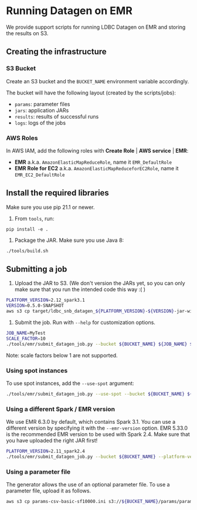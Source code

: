 # Running Datagen on EMR

We provide support scripts for running LDBC Datagen on EMR and storing the results on S3.

## Creating the infrastructure

### S3 Bucket

Create an S3 bucket and the `BUCKET_NAME` environment variable accordingly.

The bucket will have the following layout (created by the scripts/jobs):

- `params`: parameter files
- `jars`: application JARs
- `results`: results of successful runs
- `logs`: logs of the jobs

### AWS Roles

In AWS IAM, add the following roles with **Create Role** | **AWS service** | **EMR**:

* **EMR** a.k.a. `AmazonElasticMapReduceRole`, name it `EMR_DefaultRole`
* **EMR Role for EC2** a.k.a. `AmazonElasticMapReduceforEC2Role`, name it `EMR_EC2_DefaultRole`

## Install the required libraries

Make sure you use pip 21.1 or newer.

1. From `tools`, run:

```
pip install -e .
```

1. Package the JAR. Make sure you use Java 8:

```bash
./tools/build.sh
```
## Submitting a job

1. Upload the JAR to S3. (We don't version the JARs yet, so you can only make sure that you run the intended code this way :( ) 

```bash
PLATFORM_VERSION=2.12_spark3.1
VERSION=0.5.0-SNAPSHOT
aws s3 cp target/ldbc_snb_datagen_${PLATFORM_VERSION}-${VERSION}-jar-with-dependencies.jar s3://${BUCKET_NAME}/jars/ldbc_snb_datagen_${PLATFORM_VERSION}-${VERSION}-jar-with-dependencies.jar
```

1. Submit the job. Run with `--help` for customization options.

```bash
JOB_NAME=MyTest
SCALE_FACTOR=10
./tools/emr/submit_datagen_job.py --bucket ${BUCKET_NAME} ${JOB_NAME} ${SCALE_FACTOR} csv raw
```

Note: scale factors below 1 are not supported.

### Using spot instances

To use spot instances, add the `--use-spot` argument:

```bash
./tools/emr/submit_datagen_job.py --use-spot --bucket ${BUCKET_NAME} ${JOB_NAME} ${SCALE_FACTOR} csv raw
```

### Using a different Spark / EMR version



We use EMR 6.3.0 by default, which contains Spark 3.1. You can use a different version by specifying it with the `--emr-version` option. 
EMR 5.33.0 is the recommended EMR version to be used with Spark 2.4.
Make sure that you have uploaded the right JAR first!

```bash
PLATFORM_VERSION=2.11_spark2.4
./tools/emr/submit_datagen_job.py --bucket ${BUCKET_NAME} --platform-version ${PLATFORM_VERSION} --emr-release emr-5.33.0 ${JOB_NAME} ${SCALE_FACTOR} csv raw
```

### Using a parameter file

The generator allows the use of an optional parameter file. To use a parameter file, upload it as follows.

```bash
aws s3 cp params-csv-basic-sf10000.ini s3://${BUCKET_NAME}/params/params-csv-basic-sf10000.ini
```
